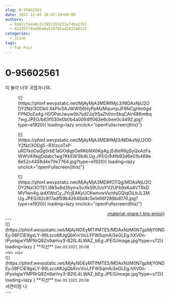 ```yaml
---
slug: 0-95602561
date: 2021-12-03 20:07:19+09:00
authors:
  - 5b6fcf4ee6c217051353221e74ba1fb1
  - 01435f74a49ba8a519705ad242348232
categories:
  - Jisun
tags:
  - Fan Post
---
```


# 0-95602561

<div class="post-container" markdown="1">
<div class="content-container md-sidebar__scrollwrap" markdown="1">

이 둘이 너무 귀엽자나여..
<figure markdown="1">
![](https://phinf.wevpstatic.net/MjAyMjA3MDRfMjc3/MDAxNjU2ODY2NzI3ODk0.XkPIv0AJWWl56HyPpMzMqumpJF6NCgHm0gdFPNOcEa4g.H0OPatJwuw0b7sd2Jq1t5aZh0mr5kqCAIr486mtkq7wg.JPEG/b63f030e0b0b4a0094ff063e6cbee0c4492.jpg?type=e1920){ loading=lazy onclick="openFullscreen(this)"}
</figure>

<figure markdown="1">
![](https://phinf.wevpstatic.net/MjAyMjA3MDRfMjI3/MDAxNjU2ODY2NzI3ODg5.-RXizcoTxP-uRD1xoOaQg5rbE1aOOdqpOaRKbNX0Kg4g.jEdteR6gSyQxAzFaWWV4lNqjDdabc1wg7KkEW3lkALUg.JPEG/94fb93d6e01b469e8e52c4458d4e79e7764.jpg?type=e1920){ loading=lazy onclick="openFullscreen(this)"}
</figure>

<figure markdown="1">
![](https://phinf.wevpstatic.net/MjAyMjA3MDRfOTQg/MDAxNjU2ODY2NzI3OTE1.l8k5s8d35ymx5vXkS9UUoYV2UFb9xKa4VTRsDMV1wn4g.iadXWoCy_JYcjEAKyUCKwnvwVichhjGQIqOiLbJL2MUg.JPEG/82c817adf59b42649d4c5e1e66f289bd076.jpg?type=e1920){ loading=lazy onclick="openFullscreen(this)"}
</figure>


</div>
</div>

<div style="text-align: right;" markdown="1">
<a href="https://weverse.io/fromis9/fanpost/0-95602561" style="text-align: right;">:material-share:{.big-emoji}</a>
</div>
---

<div class="comments-container md-sidebar__scrollwrap" markdown="1">
<div class="comment" markdown="1">
<div class='id-container' markdown="1">
![](https://phinf.wevpstatic.net/MjAyNDEyMTlfMTE5/MDAxNzM0NTgzMjY0NDEy.08FClE9gxLY-99LscoMUgQbKnrVicLFFWSqmAi3eGLEg.hXV0n-tPyoIqjwYMPRrQ8Zn9aHvy3-B2llL4LWAZ_bEg.JPEG/image.jpg?type=s72){ loading=lazy }
**<span class="artist">지선</span>** <small>Dec 03 2021, 20:08</small><br>
</div>
<div class='comment-body' markdown="1">
=v= =u=
</div>
</div>
<div class="comment" markdown="1">
<div class='id-container' markdown="1">
![](https://phinf.wevpstatic.net/MjAyNDEyMTlfMTE5/MDAxNzM0NTgzMjY0NDEy.08FClE9gxLY-99LscoMUgQbKnrVicLFFWSqmAi3eGLEg.hXV0n-tPyoIqjwYMPRrQ8Zn9aHvy3-B2llL4LWAZ_bEg.JPEG/image.jpg?type=s72){ loading=lazy }
**<span class="artist">지선</span>** <small>Dec 03 2021, 20:08</small><br>
</div>
<div class='comment-body' markdown="1">
서연이랑 나
</div>
</div>
</div>
---
